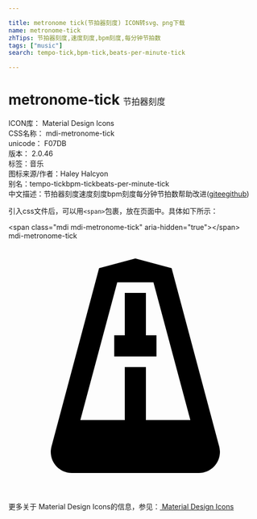 ```yaml
---

title: metronome tick(节拍器刻度) ICON转svg、png下载
name: metronome-tick
zhTips: 节拍器刻度,速度刻度,bpm刻度,每分钟节拍数
tags: ["music"]
search: tempo-tick,bpm-tick,beats-per-minute-tick

---
```


# metronome-tick  <small style="font-size: 60%;font-weight: 100">节拍器刻度</small>


<div class="detail-page">
<p>
<span>
ICON库：
<span class="badge-secondary badge">Material Design Icons</span> 
</span>
<br/>
<span>
CSS名称：
<span class="badge-secondary badge">mdi-metronome-tick</span> 
</span>
<br/>
<span>
unicode：
<span class="badge-secondary badge">F07DB</span> 
<copy-btn content='F07DB' btn-title=""></copy-btn>
<copy-btn :content='String.fromCodePoint(parseInt("F07DB", 16))' btn-title="复制U"></copy-btn>
</span>
<br/>
<span>
版本：
<span class="badge-secondary badge">2.0.46</span> 
</span><br/><span>标签：<span class="badge-light badge"><router-link to="/tags/music.html">音乐</router-link></span></span>
<br/>
<span>图标来源/作者：<span class="badge-light badge">Haley Halcyon</span></span> 
<br/>
<span>别名：<span class="badge-light badge">tempo-tick</span><span class="badge-light badge">bpm-tick</span><span class="badge-light badge">beats-per-minute-tick</span></span><br/><span class="zh-detail">中文描述：<span class="badge-primary badge">节拍器刻度</span><span class="badge-primary badge">速度刻度</span><span class="badge-primary badge">bpm刻度</span><span class="badge-primary badge">每分钟节拍数</span><span class="help-link"><span>帮助改进</span>(<a href="https://gitee.com/liuwave/icon-helper/edit/master/json/material/metronome-tick.json" target="_blank" rel="noopener noreferrer">gitee</a><a href="https://github.com/liuwave/icon-helper/edit/master/json/material/metronome-tick.json" target="_blank" rel="noopener noreferrer">github</a></span>)</span><br/>
</p>
</div>
<div class="alert alert-dark">
  <i class="mdi mdi-metronome-tick mdi-48px"></i>
  <i class="mdi mdi-metronome-tick mdi-36px"></i>
  <i class="mdi mdi-metronome-tick mdi-24px"></i>
  <i class="mdi mdi-metronome-tick mdi-18px"></i>
</div>
<div>
  <p>引入css文件后，可以用<code>&lt;span&gt;</code>包裹，放在页面中。具体如下所示：    
  </p>
  <div class="alert alert-primary" style="font-size: 14px">
    &lt;span class="mdi mdi-metronome-tick" aria-hidden="true"&gt;&lt;/span&gt;
    <copy-btn content='<span class="mdi mdi-metronome-tick" aria-hidden="true"></span>'></copy-btn>
  </div>
  <div class="alert alert-secondary">
    <i class="mdi mdi-metronome-tick"
    style="font-size: 24px"
    aria-hidden="true"></i> mdi-metronome-tick
    <copy-btn content="mdi-metronome-tick" btn-title="复制图标名称"></copy-btn>
  </div>
</div>
<div id="svg" class="svg-wrap">
<svg xmlns="http://www.w3.org/2000/svg" viewBox="0 0 24 24"><path d="M12,1.75L8.57,2.67L4.07,19.5C4.06,19.5 4,19.84 4,20C4,21.11 4.89,22 6,22H18C19.11,22 20,21.11 20,20C20,19.84 19.94,19.5 19.93,19.5L15.43,2.67L12,1.75M10.29,4H13.71L17.2,17H13V12H11V17H6.8L10.29,4M11,5V9H10V11H14V9H13V5H11Z" /></svg>
</div>
<detail full-name='mdi-metronome-tick'></detail>
    
<div><p>更多关于 Material Design Icons的信息，参见：<a target="_blank" href="https://iconhelper.cn/material.html"> Material Design Icons</a>
</p></div>

